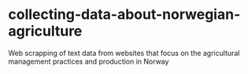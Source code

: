 # collecting-data-about-norwegian-agriculture
Web scrapping of text data from websites that focus on the agricultural management practices and production in Norway
